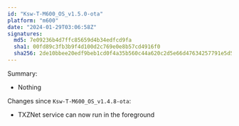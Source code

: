 ```yaml
---
id: "Ksw-T-M600_OS_v1.5.0-ota"
platform: "m600"
date: "2024-01-29T03:06:58Z"
signatures:
  md5: 7e09236b4d7ffc85659d4b34edfcd9fa
  sha1: 00fd89c3fb3b9f4d100d2c769e0e8b57cd4916f0
  sha256: 2de10bbee20edf9beb1cd0f4a35b560c44a620c2d5e66d47634257791e5d528b
---
```

Summary:
- Nothing

Changes since `Ksw-T-M600_OS_v1.4.8-ota`:
- TXZNet service can now run in the foreground